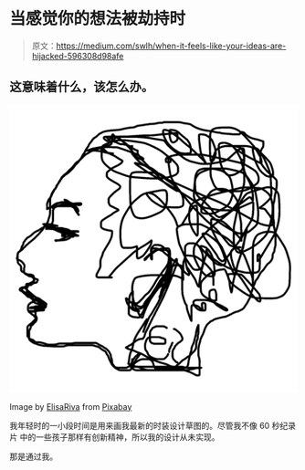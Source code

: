 # 当感觉你的想法被劫持时

> 原文：<https://medium.com/swlh/when-it-feels-like-your-ideas-are-hijacked-596308d98afe>

## 这意味着什么，该怎么办。

![](img/f7ee2e0ecbc444e8ce212c94ddf574b8.png)

Image by [ElisaRiva](https://pixabay.com/users/ElisaRiva-1348268/?utm_source=link-attribution&utm_medium=referral&utm_campaign=image&utm_content=2422442) from [Pixabay](https://pixabay.com/)

我年轻时的一小段时间是用来画我最新的时装设计草图的。尽管我不像 60 秒纪录片 中的一些孩子那样有创新精神，所以我的设计从未实现。

那是通过我。
